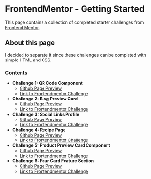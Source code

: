 # FrontendMentor - Getting Started

This page contains a collection of completed starter challenges from [Frontend Mentor](https://frontendmentor.io).


## About this page

I decided to separate it since these challenges can be completed with simple HTML and CSS.


### Contents

*   **Challenge 1: QR Code Component**
    *   [Github Page Preview](https://nerb0.github.io/frontend-mentor/getting-started/01-qr-code-component)
    *   [Link to Frontendmentor Challenge](https://www.frontendmentor.io/learning-paths/getting-started-on-frontend-mentor-XJhRWRREZd/steps/686f72a4449a25f45b687f7f/challenge/start)
*   **Challenge 2: Blog Preview Card**
    *   [Github Page Preview](https://nerb0.github.io/frontend-mentor/getting-started/02-blog-preview-card)
    *   [Link to Frontendmentor Challenge](https://www.frontendmentor.io/learning-paths/getting-started-on-frontend-mentor-XJhRWRREZd/steps/686f72a4449a25f45b687f81/challenge/start)
*   **Challenge 3: Social Links Profile**
    *   [Github Page Preview](https://nerb0.github.io/frontend-mentor/getting-started/03-social-links-profile)
    *   [Link to Frontendmentor Challenge](https://www.frontendmentor.io/learning-paths/getting-started-on-frontend-mentor-XJhRWRREZd/steps/686f72a4449a25f45b687f82/challenge/start)
*   **Challenge 4: Recipe Page**
    *   [Github Page Preview](https://nerb0.github.io/frontend-mentor/getting-started/04-recipe-page)
    *   [Link to Frontendmentor Challenge](https://www.frontendmentor.io/learning-paths/getting-started-on-frontend-mentor-XJhRWRREZd/steps/686f72a4449a25f45b687f83/challenge/start)
*   **Challenge 5: Product Preview Card Component**
    *   [Github Page Preview](https://nerb0.github.io/frontend-mentor/getting-started/05-product-preview-card-component)
    *   [Link to Frontendmentor Challenge](https://www.frontendmentor.io/learning-paths/building-responsive-layouts--z1qCXVqkD/steps/68710269449a25f45b7f0a85/challenge/start)
*   **Challenge 6: Four Card Feature Section**
    *   [Github Page Preview](https://nerb0.github.io/frontend-mentor/getting-started/06-four-card-feature-section)
    *   [Link to Frontendmentor Challenge](https://www.frontendmentor.io/learning-paths/building-responsive-layouts--z1qCXVqkD/steps/68710269449a25f45b7f0a87/challenge/start)
